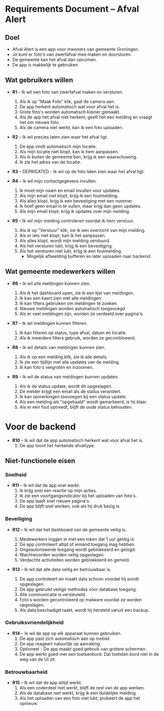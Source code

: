 # Requirements Document – Afval Alert

## Doel
- Afval Alert is een app voor inwoners van gemeente Groningen.
- Je kunt er foto's van zwerfafval mee maken en doorsturen.
- De gemeente kan het afval dan opruimen.
- De app is makkelijk te gebruiken.

## Wat gebruikers willen

- **R1** – Ik wil een foto van zwerfafval maken en versturen.
  1. Als ik op "Maak Foto" klik, gaat de camera aan.
  2. De app herkent automatisch wat voor afval het is.
  3. Grote foto's worden automatisch kleiner gemaakt.
  4. Als de app het afval niet herkent, geeft het een melding en vraagt het om nieuwe foto.
  5. Als de camera niet werkt, kan ik een foto uploaden.

- **R2** – Ik wil precies laten zien waar het afval ligt.
  1. De app vindt automatisch mijn locatie.
  2. Als mijn locatie niet klopt, kan ik hem aanpassen.
  3. Als ik buiten de gemeente ben, krijg ik een waarschuwing.
  4. Ik zie het adres van de locatie.


- **R3** – DEPRICATED - Ik wil op de foto laten zien waar het afval ligt.

- **R4** – Ik wil mijn contactgegevens invullen.
  1. Ik moet mijn naam en email invullen voor updates.
  2. Als mijn email niet klopt, krijg ik een foutmelding.
  3. Als alles klopt, krijg ik een bevestiging met een nummer.
  4. Ik hoef geen email in te vullen, maar krijg dan geen updates.
  5. Als mijn email klopt, krijg ik updates over mijn melding.

- **R5** – Ik wil mijn melding controleren voordat ik hem verstuur.
  1. Als ik op "Verstuur" klik, zie ik een overzicht van mijn melding.
  2. Als er iets niet klopt, kan ik het aanpassen.
  3. Als alles klopt, wordt mijn melding verstuurd.
  4. Als het versturen lukt, krijg ik een bevestiging.
  5. Als het versturen niet lukt, krijg ik een foutmelding.
     - Mogelijk afbeelding bufferen en later uploaden naar backend.   

## Wat gemeente medewerkers willen

- **R6** – Ik wil alle meldingen kunnen zien.
  1. Als ik het dashboard open, zie ik een lijst van meldingen.
  2. Ik kan een kaart zien met alle meldingen.
  3. Ik kan filters gebruiken om meldingen te zoeken.
  4. Nieuwe meldingen worden automatisch toegevoegd.
  5. Als er veel meldingen zijn, worden ze verdeeld over pagina's.

- **R7** – Ik wil meldingen kunnen filteren.
  1. Ik kan filteren op status, type afval, datum en locatie.
  2. Als ik meerdere filters gebruik, worden ze gecombineerd.

- **R8** – Ik wil details van meldingen kunnen zien.
  1. Als ik op een melding klik, zie ik alle details.
  2. Ik zie een tijdlijn met alle updates van de melding.
  3. Ik kan foto's vergroten en inzoomen.

- **R9** – Ik wil de status van meldingen kunnen updaten.
  1. Als ik de status update, wordt dit opgeslagen.
  2. De melder krijgt een email als de status verandert.
  3. Ik kan opmerkingen toevoegen bij een status update.
  4. Als een melding als "opgehaald" wordt gemarkeerd, is hij klaar.
  5. Als er een fout optreedt, blijft de oude status behouden.

# Voor de backend
- **R10** – Ik wil dat de app automatisch herkent wat voor afval het is.
  1. De app toont het herkende afvaltype.

## Niet-functionele eisen

### Snelheid

- **R11** – Ik wil dat de app snel werkt.
  1. Ik krijg snel een reactie op mijn acties.
  2. Ik zie een voortgangsindicator bij het uploaden van foto's.
  3. De app laadt snel nieuwe pagina's.
  4. De app blijft snel werken, ook als hij druk bezig is.

### Beveiliging

- **R12** – Ik wil dat het dashboard van de gemeente veilig is.
  1. Medewerkers loggen in met een token dat 1 uur geldig is.
  2. De app controleert altijd of iemand toegang mag hebben.
  3. Ongeautoriseerde toegang wordt geblokkeerd en gelogd.
  4. Wachtwoorden worden veilig opgeslagen.
  5. Verdachte activiteiten worden geblokkeerd en gemeld.

- **R13** – Ik wil dat alle data veilig en betrouwbaar is.
  1. De app controleert en maakt data schoon voordat hij wordt opgeslagen.
  2. De app gebruikt veilige methodes voor database toegang.
  3. Alle communicatie is versleuteld.
  4. Foto's worden gecontroleerd op malware voordat ze worden opgeslagen.
  5. Als data beschadigd raakt, wordt hij hersteld vanuit een backup.

### Gebruiksvriendelijkheid

- **R14** – Ik wil de app op elk apparaat kunnen gebruiken.
  1. De app past zich automatisch aan op mobiel.
  2. De app reageert natuurlijk op aanraking.
  3. Optioneel - De app maakt goed gebruik van grotere schermen.
  4. De app werkt goed met een toetsenbord. Dat toetsten bord niet in de weg van de UI zit.
  
### Betrouwbaarheid

- **R15** – Ik wil dat de app altijd werkt.
  1. Als een onderdeel niet werkt, blijft de rest van de app werken.
  2. Als de database niet werkt, krijg ik een duidelijke melding.
  3. Als het uploaden van een foto niet lukt, probeert de app het opnieuw.
